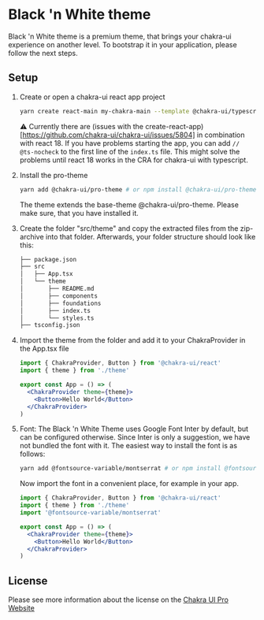 # Black 'n White theme

Black 'n White theme is a premium theme, that brings your chakra-ui experience on another level. To bootstrap it in your application, please follow the next steps.

## Setup

1. Create or open a chakra-ui react app project

   ```bash
   yarn create react-main my-chakra-main --template @chakra-ui/typescript && cd my-chakra-main/
   ```

   ⚠️ Currently there are (issues with the create-react-app)[https://github.com/chakra-ui/chakra-ui/issues/5804] in combination with react 18. If you have problems starting the app, you can add `// @ts-nocheck` to the first line of the `index.ts` file. This might solve the problems until react 18 works in the CRA for chakra-ui with typescript.

2. Install the pro-theme

   ```bash
   yarn add @chakra-ui/pro-theme # or npm install @chakra-ui/pro-theme
   ```

   The theme extends the base-theme @chakra-ui/pro-theme. Please make sure, that you have installed it.

3. Create the folder "src/theme" and copy the extracted files from the zip-archive into that folder. Afterwards, your folder structure should look like this:

   ```bash
   ├── package.json
   ├── src
   │   ├── App.tsx
   │   └── theme
   │       ├── README.md
   │       ├── components
   │       ├── foundations
   │       ├── index.ts
   │       └── styles.ts
   ├── tsconfig.json
   ```

4. Import the theme from the folder and add it to your ChakraProvider in the App.tsx file

   ```jsx
   import { ChakraProvider, Button } from '@chakra-ui/react'
   import { theme } from './theme'

   export const App = () => (
     <ChakraProvider theme={theme}>
       <Button>Hello World</Button>
     </ChakraProvider>
   )
   ```

5. Font: The Black 'n White Theme uses Google Font Inter by default, but can be configured otherwise. Since Inter is only a suggestion, we have not bundled the font with it. The easiest way to install the font is as follows:

   ```bash
   yarn add @fontsource-variable/montserrat # or npm install @fontsource/montserrat
   ```

   Now import the font in a convenient place, for example in your app.

   ```jsx
   import { ChakraProvider, Button } from '@chakra-ui/react'
   import { theme } from './theme'
   import '@fontsource-variable/montserrat'

   export const App = () => (
     <ChakraProvider theme={theme}>
       <Button>Hello World</Button>
     </ChakraProvider>
   )
   ```

## License

Please see more information about the license on the [Chakra UI Pro Website](https://pro.chakra-ui.com/license)
